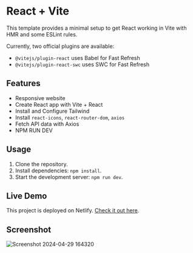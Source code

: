 # React + Vite

This template provides a minimal setup to get React working in Vite with HMR and some ESLint rules.

Currently, two official plugins are available:

- `@vitejs/plugin-react` uses Babel for Fast Refresh
- `@vitejs/plugin-react-swc` uses SWC for Fast Refresh

## Features
- Responsive website
- Create React app with Vite + React
- Install and Configure Tailwind 
- Install `react-icons`, `react-router-dom`, `axios`
- Fetch API data with Axios
- NPM RUN DEV

## Usage
1. Clone the repository.
2. Install dependencies: `npm install`.
3. Start the development server: `npm run dev`.

## Live Demo
This project is deployed on Netlify. [Check it out here](https://depthngreen.netlify.app/).

## Screenshot
![Screenshot 2024-04-29 164320](https://github.com/vishavk1992/depthngreen/assets/148455293/f88c6e9c-2aac-4d6c-8224-a7f6f8cbd039)


